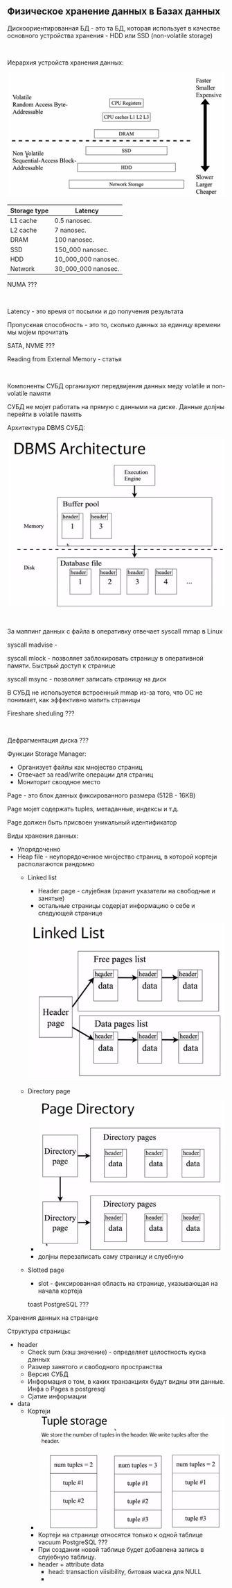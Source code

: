 ## Физическое хранение данных в Базах данных


Дискоориентированная БД - это та БД, которая использует в качестве основного устройства хранения - HDD или SSD (non-volatile storage)

<br>

Иерархия устройств хранения данных:

![alt text](image.png)

|Storage type|Latency|
|------------|-------|
|L1 cache|0.5 nanosec.|
|L2 cache|7 nanosec.|
|DRAM|100 nanosec.|
|SSD|150_000 nanosec.|
|HDD|10_000_000 nanosec.|
|Network|30_000_000 nanosec.|

NUMA ???

<br>

Latency - это время от посылки и до получения результата

Пропускная способность - это то, сколько данных за единицу времени мы моjем прочитать

SATA, NVME ???

Reading from External Memory - статья

<br>

Компоненты СУБД организуют передвиjения данных меду volatile и non-volatile памяти

СУБД не моjет работать на прямую с данными на диске. Данные долjны перейти в volatile память

Архитектура DBMS СУБД:

![alt text](image-1.png)

<br>

За маппинг данных с файла в оперативку отвечает syscall mmap в Linux

syscall madvise - 

syscall mlock - позволяет заблокировать страницу в оперативной памяти. Быстрый доступ к странице

syscall msync - позволяет записать страницу на диск

В СУБД не используется встроенный mmap из-за того, что ОС не понимает, как эффективно мапить страницы

Fireshare sheduling ???

<br>

Дефрагментация диска ???

Функции Storage Manager:
- Организует файлы как мноjество страниц
- Отвечает за read/write операции для страниц
- Мониторит своодное место

Page - это блок данных фиксированного размера (512B - 16KB)

Page моjет содержать tuples, метаданные, индексы и т.д.

Page должен быть присвоен уникальный идентификатор

Виды хранения данных:
- Упорядоченно
- Heap file - неупорядоченное мноjество страниц, в которой кортеjи располагаются рандомно
    - Linked list
        - Header page - слуjебная (хранит указатели на свободные и занятые)
        - остальные страницы содерjат информацию о себе и следующей странице

        ![alt text](image-2.png)
    
    - Directory page
        - ![alt text](image-3.png)
        - долjны перезаписать саму страницу и слуебную

    - Slotted page
        - slot - фиксированная область на странице, указывающая на начала кортеjа

        toast PostgreSQL ???

Хранения данных на странцие

Структура страницы:
- header
    - Check sum (хэш значение) - определяет целостность куска данных
    - Размер занятого и свободного пространства
    - Версия СУБД
    - Информация о том, в каких транзакциях будут видны эти данные. Инфа о Pages в postgresql
    - Сjатие информации
- data
    - Кортеjи
        - ![alt text](image-4.png)
        - Кортеjи на странице относятся только к одной таблице
        vacuum PostgreSQL ???
        - При создании новой таблице будет добавлена запись в слуjебную таблицу. 
        - header + attribute data
            - head: transaction viisibility, битовая маска для NULL
            - 